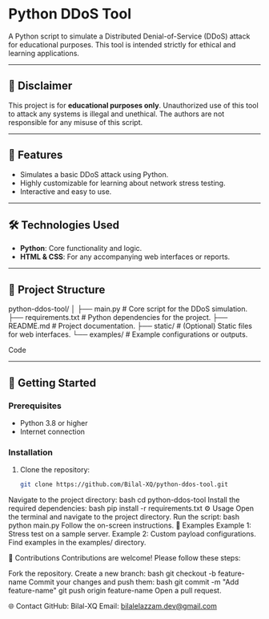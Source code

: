 # Python DDoS Tool

A Python script to simulate a Distributed Denial-of-Service (DDoS) attack for educational purposes. This tool is intended strictly for ethical and learning applications.

---

## 🚨 Disclaimer
This project is for **educational purposes only**. Unauthorized use of this tool to attack any systems is illegal and unethical. The authors are not responsible for any misuse of this script.

---

## 🌟 Features
- Simulates a basic DDoS attack using Python.
- Highly customizable for learning about network stress testing.
- Interactive and easy to use.

---

## 🛠️ Technologies Used
- **Python**: Core functionality and logic.
- **HTML & CSS**: For any accompanying web interfaces or reports.

---

## 📂 Project Structure
python-ddos-tool/ │ ├── main.py # Core script for the DDoS simulation. ├── requirements.txt # Python dependencies for the project. ├── README.md # Project documentation. ├── static/ # (Optional) Static files for web interfaces. └── examples/ # Example configurations or outputs.

Code

---

## 🚀 Getting Started

### Prerequisites
- Python 3.8 or higher
- Internet connection

### Installation
1. Clone the repository:
   ```bash
   git clone https://github.com/Bilal-XQ/python-ddos-tool.git
Navigate to the project directory:
bash
cd python-ddos-tool
Install the required dependencies:
bash
pip install -r requirements.txt
⚙️ Usage
Open the terminal and navigate to the project directory.
Run the script:
bash
python main.py
Follow the on-screen instructions.
🧪 Examples
Example 1: Stress test on a sample server.
Example 2: Custom payload configurations.
Find examples in the examples/ directory.

🎯 Contributions
Contributions are welcome! Please follow these steps:

Fork the repository.
Create a new branch:
bash
git checkout -b feature-name
Commit your changes and push them:
bash
git commit -m "Add feature-name"
git push origin feature-name
Open a pull request.

🌐 Contact
GitHub: Bilal-XQ
Email: bilalelazzam.dev@gmail.com
